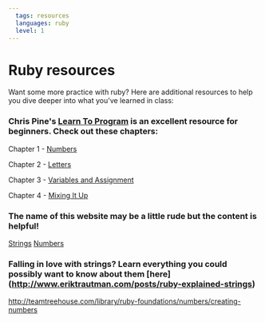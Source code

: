```yaml
---
  tags: resources
  languages: ruby
  level: 1
---
```


# Ruby resources

Want some more practice with ruby? Here are additional resources to help you dive deeper into what you've learned in class:

### Chris Pine's [Learn To Program](https://pine.fm/LearnToProgram/) is an excellent resource for beginners. Check out these chapters: 

  Chapter 1 - [Numbers](https://pine.fm/LearnToProgram/?Chapter=01)

  Chapter 2 - [Letters](https://pine.fm/LearnToProgram/?Chapter=02)

  Chapter 3 - [Variables and Assignment](https://pine.fm/LearnToProgram/?Chapter=03)

  Chapter 4 - [Mixing It Up](https://pine.fm/LearnToProgram/?Chapter=04)

### The name of this website may be a little rude but the content is helpful! 

[Strings](http://ruby.bastardsbook.com/chapters/strings/)
[Numbers](http://ruby.bastardsbook.com/chapters/numbers/)

### Falling in love with strings? Learn everything you could possibly want to know about them [here] (http://www.eriktrautman.com/posts/ruby-explained-strings)

http://teamtreehouse.com/library/ruby-foundations/numbers/creating-numbers